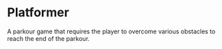 # Platformer
A parkour game that requires the player to overcome various obstacles to reach the end of the parkour.
